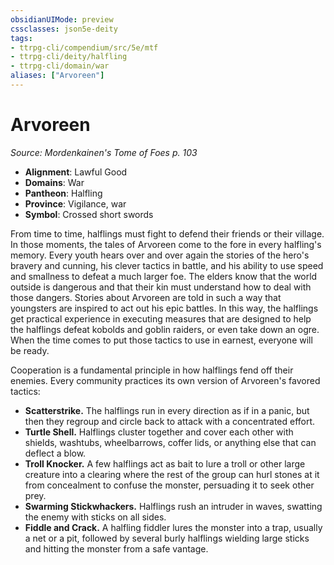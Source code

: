 ```yaml
---
obsidianUIMode: preview
cssclasses: json5e-deity
tags:
- ttrpg-cli/compendium/src/5e/mtf
- ttrpg-cli/deity/halfling
- ttrpg-cli/domain/war
aliases: ["Arvoreen"]
---
```

# Arvoreen
*Source: Mordenkainen's Tome of Foes p. 103* 

- **Alignment**: Lawful Good
- **Domains**: War
- **Pantheon**: Halfling
- **Province**: Vigilance, war
- **Symbol**: Crossed short swords

From time to time, halflings must fight to defend their friends or their village. In those moments, the tales of Arvoreen come to the fore in every halfling's memory. Every youth hears over and over again the stories of the hero's bravery and cunning, his clever tactics in battle, and his ability to use speed and smallness to defeat a much larger foe. The elders know that the world outside is dangerous and that their kin must understand how to deal with those dangers. Stories about Arvoreen are told in such a way that youngsters are inspired to act out his epic battles. In this way, the halflings get practical experience in executing measures that are designed to help the halflings defeat kobolds and goblin raiders, or even take down an ogre. When the time comes to put those tactics to use in earnest, everyone will be ready.

Cooperation is a fundamental principle in how halflings fend off their enemies. Every community practices its own version of Arvoreen's favored tactics:

- **Scatterstrike.** The halflings run in every direction as if in a panic, but then they regroup and circle back to attack with a concentrated effort.  
- **Turtle Shell.** Halflings cluster together and cover each other with shields, washtubs, wheelbarrows, coffer lids, or anything else that can deflect a blow.  
- **Troll Knocker.** A few halflings act as bait to lure a troll or other large creature into a clearing where the rest of the group can hurl stones at it from concealment to confuse the monster, persuading it to seek other prey.  
- **Swarming Stickwhackers.** Halflings rush an intruder in waves, swatting the enemy with sticks on all sides.  
- **Fiddle and Crack.** A halfling fiddler lures the monster into a trap, usually a net or a pit, followed by several burly halflings wielding large sticks and hitting the monster from a safe vantage.